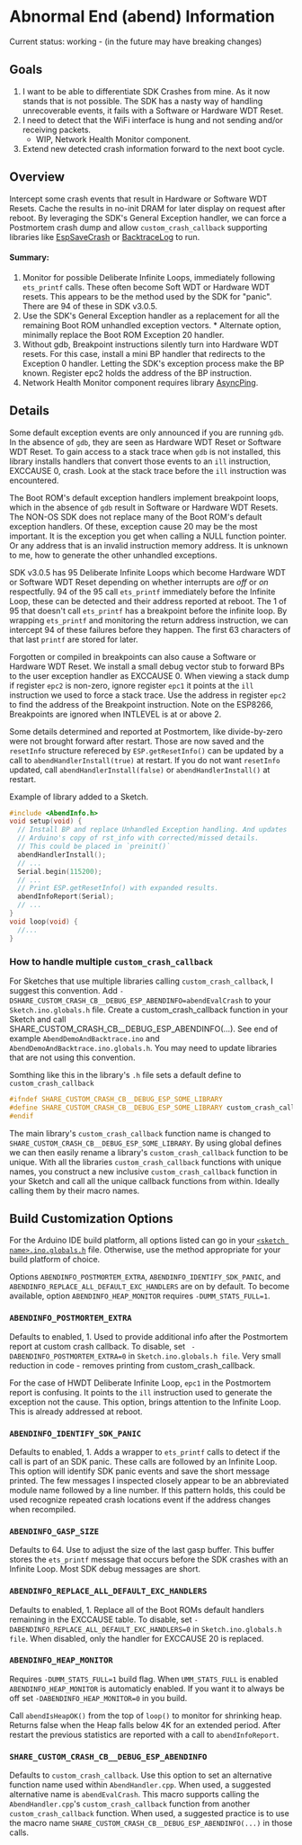 # Abnormal End (abend) Information
Current status: working - (in the future may have breaking changes)

## Goals
1. I want to be able to differentiate SDK Crashes from mine. As it now stands that is not possible. The SDK has a nasty way of handling unrecoverable events, it fails with a Software or Hardware WDT Reset.
2. I need to detect that the WiFi interface is hung and not sending and/or receiving packets.
   * WIP, Network Health Monitor component.
3. Extend new detected crash information forward to the next boot cycle.


## Overview
Intercept some crash events that result in Hardware or Software WDT Resets. Cache the results in no-init DRAM for later display on request after reboot. By leveraging the SDK's General Exception handler, we can force a Postmortem crash dump and allow `custom_crash_callback` supporting libraries like [EspSaveCrash](https://github.com/krzychb/EspSaveCrash) or [BacktraceLog](https://github.com/mhightower83/BacktraceLog) to run.

#### Summary:
  1. Monitor for possible Deliberate Infinite Loops, immediately
     following `ets_printf` calls. These often become Soft WDT or Hardware WDT resets. This appears to be the method used by the SDK for "panic". There are 94 of these in SDK v3.0.5.
  2. Use the SDK's General Exception handler as a replacement for all the
     remaining Boot ROM unhandled exception vectors.
    * Alternate option, minimally replace the Boot ROM Exception 20 handler.
  3. Without gdb, Breakpoint instructions silently turn into Hardware WDT
     resets. For this case, install a mini BP handler that redirects to the
     Exception 0 handler. Letting the SDK's exception process make the BP
     known. Register epc2 holds the address of the BP instruction.
  4. Network Health Monitor component requires library [AsyncPing](https://github.com/akaJes/AsyncPing).

## Details
Some default exception events are only announced if you are running `gdb`. In the absence of `gdb`, they are seen as Hardware WDT Reset or Software WDT Reset. To gain access to a stack trace when `gdb` is not installed, this library installs handlers that convert those events to an `ill` instruction, EXCCAUSE 0, crash. Look at the stack trace before the `ill` instruction was encountered.

The Boot ROM's default exception handlers implement breakpoint loops, which in the absence of `gdb` result in Software or Hardware WDT Resets. The NON-OS SDK does not replace many of the Boot ROM's default exception handlers. Of these, exception cause 20 may be the most important. It is the exception you get when calling a NULL function pointer. Or any address that is an invalid instruction memory address. It is unknown to me, how to generate the other unhandled exceptions.

SDK v3.0.5 has 95 Deliberate Infinite Loops which become Hardware WDT or Software WDT Reset depending on whether interrupts are _off_ or _on_ respectfully. 94 of the 95 call `ets_printf` immediately before the Infinite Loop, these can be detected and their address reported at reboot. The 1 of 95 that doesn't call `ets_printf` has a breakpoint before the infinite loop. By wrapping `ets_printf` and monitoring the return address instruction, we can intercept 94 of these failures before they happen. The first 63 characters of that last `printf` are stored for later.

Forgotten or compiled in breakpoints can also cause a Software or Hardware WDT Reset. We install a small debug vector stub to forward BPs to the user exception handler as EXCCAUSE 0. When viewing a stack dump if register `epc2` is non-zero, ignore register `epc1` it points at the `ill` instruction we used to force a stack trace. Use the address in register `epc2` to find the address of the Breakpoint instruction. Note on the ESP8266, Breakpoints are ignored when INTLEVEL is at or above 2.

Some details determined and reported at Postmortem, like divide-by-zero were not brought forward after restart. Those are now saved and the `resetInfo` structure refereced by `ESP.getResetInfo()` can be updated by a call to `abendHandlerInstall(true)` at restart. If you do not want `resetInfo` updated, call `abendHandlerInstall(false)` or `abendHandlerInstall()` at restart.


Example of library added to a Sketch.
```cpp
#include <AbendInfo.h>
void setup(void) {
  // Install BP and replace Unhandled Exception handling. And updates
  // Arduino's copy of rst_info with corrected/missed details.
  // This could be placed in `preinit()`
  abendHandlerInstall();
  // ...
  Serial.begin(115200);
  // ...
  // Print ESP.getResetInfo() with expanded results.
  abendInfoReport(Serial);  
  // ...
}
void loop(void) {
  //...
}
```

### How to handle multiple `custom_crash_callback`
For Sketches that use multiple libraries calling `custom_crash_callback`, I suggest this convention. Add
`-DSHARE_CUSTOM_CRASH_CB__DEBUG_ESP_ABENDINFO=abendEvalCrash` to your `Sketch.ino.globals.h` file. Create a custom_crash_callback function in your Sketch and call SHARE_CUSTOM_CRASH_CB__DEBUG_ESP_ABENDINFO(...). See end of example `AbendDemoAndBacktrace.ino` and `AbendDemoAndBacktrace.ino.globals.h`. You may need to update libraries that are not using this convention.

Somthing like this in the library's `.h` file sets a default define to `custom_crash_callback`
```cpp
#ifndef SHARE_CUSTOM_CRASH_CB__DEBUG_ESP_SOME_LIBRARY
#define SHARE_CUSTOM_CRASH_CB__DEBUG_ESP_SOME_LIBRARY custom_crash_callback
#endif
```
The main library's `custom_crash_callback` function name is changed to `SHARE_CUSTOM_CRASH_CB__DEBUG_ESP_SOME_LIBRARY`. By using global defines we can then easily rename a library's `custom_crash_callback` function to be unique. With all the libraries `custom_crash_callback` functions with unique names, you construct a new inclusive `custom_crash_callback` function in your Sketch and call all the unique callback functions from within. Ideally calling them by their macro names.

## Build Customization Options
For the Arduino IDE build platform, all options listed can go in your [`<sketch name>.ino.globals.h`](https://arduino-esp8266.readthedocs.io/en/latest/faq/a06-global-build-options.html?highlight=build.opt#how-to-specify-global-build-defines-and-options) file.
Otherwise, use the method appropriate for your build platform of choice.

Options `ABENDINFO_POSTMORTEM_EXTRA`, `ABENDINFO_IDENTIFY_SDK_PANIC`, and  `ABENDINFO_REPLACE_ALL_DEFAULT_EXC_HANDLERS` are on by default.
 To become available, option `ABENDINFO_HEAP_MONITOR` requires `-DUMM_STATS_FULL=1`.

### `ABENDINFO_POSTMORTEM_EXTRA`
Defaults to enabled, 1. Used to provide additional info after the Postmortem report at custom crash callback. To disable, set ` -DABENDINFO_POSTMORTEM_EXTRA=0` in `Sketch.ino.globals.h file`. Very small reduction in code - removes printing from custom_crash_callback.

For the case of HWDT Deliberate Infinite Loop, `epc1` in the Postmortem report is confusing. It points to the `ill` instruction used to generate the exception not the cause. This option, brings attention to the Infinite Loop. This is already addressed at reboot.

### `ABENDINFO_IDENTIFY_SDK_PANIC`
Defaults to enabled, 1. Adds a wrapper to `ets_printf` calls to detect if the call is part of an SDK panic. These calls are followed by an Infinite Loop. This option will identify SDK panic events and save the short message printed. The few messages I inspected closely appear to be an abbreviated module name followed by a line number. If this pattern holds, this could be used recognize repeated crash locations event if the address changes when recompiled.

### `ABENDINFO_GASP_SIZE`
Defaults to 64. Use to adjust the size of the last gasp buffer. This buffer stores the `ets_printf` message that occurs before the SDK crashes with an Infinite Loop. Most SDK debug messages are short.

### `ABENDINFO_REPLACE_ALL_DEFAULT_EXC_HANDLERS`
Defaults to enabled, 1. Replace all of the Boot ROMs default handlers remaining in the EXCCAUSE table. To disable, set `-DABENDINFO_REPLACE_ALL_DEFAULT_EXC_HANDLERS=0` in `Sketch.ino.globals.h file`.
When disabled, only the handler for EXCCAUSE 20 is replaced.

### `ABENDINFO_HEAP_MONITOR`
Requires `-DUMM_STATS_FULL=1` build flag. When `UMM_STATS_FULL` is enabled `ABENDINFO_HEAP_MONITOR` is automaticly enabled. If you want it to always be off set `-DABENDINFO_HEAP_MONITOR=0` in you build.

Call `abendIsHeapOK()` from the top of `loop()` to monitor for shrinking heap. Returns false when the Heap falls below 4K for an extended period. After restart the previous statistics are reported with a call to `abendInfoReport`.

### `SHARE_CUSTOM_CRASH_CB__DEBUG_ESP_ABENDINFO`
Defaults to `custom_crash_callback`. Use this option to set an alternative function name used within `AbendHandler.cpp`. When used, a suggested alternative name is `abendEvalCrash`. This macro supports calling the `AbendHandler.cpp`'s `custom_crash_callback` function from another `custom_crash_callback` function. When used, a suggested practice is to use the macro name `SHARE_CUSTOM_CRASH_CB__DEBUG_ESP_ABENDINFO(...)` in those calls.
